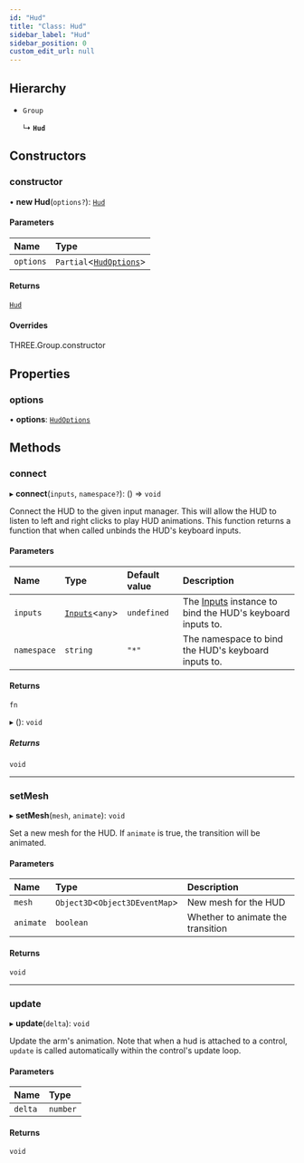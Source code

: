 ```yaml
---
id: "Hud"
title: "Class: Hud"
sidebar_label: "Hud"
sidebar_position: 0
custom_edit_url: null
---
```


## Hierarchy

- `Group`

  ↳ **`Hud`**

## Constructors

### constructor

• **new Hud**(`options?`): [`Hud`](Hud.md)

#### Parameters

| Name | Type |
| :------ | :------ |
| `options` | `Partial`\<[`HudOptions`](../modules.md#hudoptions)\> |

#### Returns

[`Hud`](Hud.md)

#### Overrides

THREE.Group.constructor

## Properties

### options

• **options**: [`HudOptions`](../modules.md#hudoptions)

## Methods

### connect

▸ **connect**(`inputs`, `namespace?`): () => `void`

Connect the HUD to the given input manager. This will allow the HUD to listen to left
and right clicks to play HUD animations. This function returns a function that when called
unbinds the HUD's keyboard inputs.

#### Parameters

| Name | Type | Default value | Description |
| :------ | :------ | :------ | :------ |
| `inputs` | [`Inputs`](Inputs.md)\<`any`\> | `undefined` | The [Inputs](Inputs.md) instance to bind the HUD's keyboard inputs to. |
| `namespace` | `string` | `"*"` | The namespace to bind the HUD's keyboard inputs to. |

#### Returns

`fn`

▸ (): `void`

##### Returns

`void`

___

### setMesh

▸ **setMesh**(`mesh`, `animate`): `void`

Set a new mesh for the HUD. If `animate` is true, the transition will be animated.

#### Parameters

| Name | Type | Description |
| :------ | :------ | :------ |
| `mesh` | `Object3D`\<`Object3DEventMap`\> | New mesh for the HUD |
| `animate` | `boolean` | Whether to animate the transition |

#### Returns

`void`

___

### update

▸ **update**(`delta`): `void`

Update the arm's animation. Note that when a hud is attached to a control,
`update` is called automatically within the control's update loop.

#### Parameters

| Name | Type |
| :------ | :------ |
| `delta` | `number` |

#### Returns

`void`
